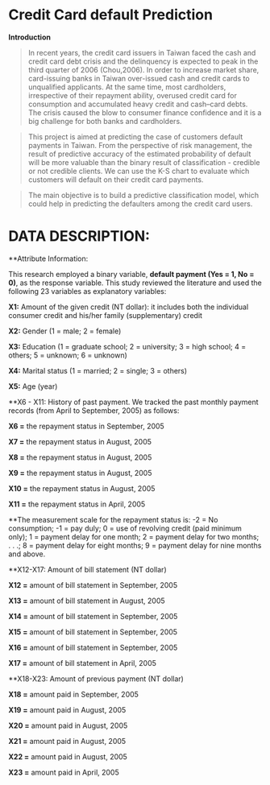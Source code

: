 # **Credit Card default Prediction** 
**Introduction**
> In recent years, the credit card issuers in Taiwan faced the cash and credit card debt crisis and the delinquency is expected to peak in the third quarter of 2006 (Chou,2006). In order to increase market share, card-issuing banks in Taiwan over-issued cash and credit cards to unqualified applicants. At the same time, most cardholders, irrespective of their repayment ability, overused credit card for consumption and accumulated heavy credit and cash–card debts. The crisis caused the blow to consumer finance confidence and it is a big challenge for both banks and cardholders.

> This project is aimed at predicting the case of customers default payments in Taiwan. From the perspective of risk management, the result of predictive accuracy of the estimated probability of default will be more valuable than the binary result of classification - credible or not credible clients. We can use the K-S chart to evaluate which customers will default on their credit card payments.

> The main objective is to build a predictive classification model, which could help in predicting the defaulters among the credit card users.
# **DATA DESCRIPTION:**

**Attribute Information:

This research employed a binary variable, **default payment (Yes = 1, No = 0)**, as the response variable. This study reviewed the literature and used the following 23 variables as explanatory variables:

**X1:** Amount of the given credit (NT dollar): it includes both the individual consumer credit and his/her family (supplementary) credit

**X2:** Gender (1 = male; 2 = female)

**X3:** Education (1 = graduate school; 2 = university; 3 = high school; 4 = others; 5 = unknown; 6 = unknown)

**X4:** Marital status (1 = married; 2 = single; 3 = others)

**X5:** Age (year)

**X6 - X11: History of past payment. We tracked the past monthly payment records (from April to September, 2005) as follows:

**X6 =** the repayment status in September, 2005

**X7 =** the repayment status in August, 2005

**X8 =** the repayment status in August, 2005

**X9 =** the repayment status in August, 2005

**X10 =** the repayment status in August, 2005

**X11 =** the repayment status in April, 2005

**The measurement scale for the repayment status is: -2 = No consumption; -1 = pay duly; 0 = use of revolving credit (paid minimum only); 1 = payment delay for one month; 2 = payment delay for two months; . . .; 8 = payment delay for eight months; 9 = payment delay for nine months and above.

**X12-X17: Amount of bill statement (NT dollar)

**X12 =** amount of bill statement in September, 2005

**X13 =** amount of bill statement in August, 2005

**X14 =** amount of bill statement in September, 2005

**X15 =** amount of bill statement in September, 2005

**X16 =** amount of bill statement in September, 2005

**X17 =** amount of bill statement in April, 2005

**X18-X23: Amount of previous payment (NT dollar)

**X18 =** amount paid in September, 2005

**X19 =** amount paid in August, 2005

**X20 =** amount paid in August, 2005

**X21 =** amount paid in August, 2005

**X22 =** amount paid in August, 2005

**X23 =** amount paid in April, 2005
